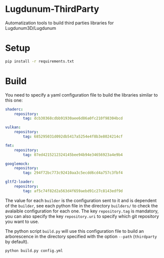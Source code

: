 # Lugdunum-ThirdParty
Automatization tools to build third parties libraries for Lugdunum3D/Lugdunum

# Setup

```bash
pip install -r requirements.txt
```

# Build

You need to specify a yaml configuration file to build the libraries similar to this one:

```yml
shaderc:
    repository:
        tag: dcb30368cdbb91930aee6d86a0fc210f98304bcd

vulkan:
    repository:
        tag: 685295031d092db5417a5254e4f8b3e8024214cf

fmt:
    repository:
        tag: 07ed4215212324145bee94b94e34656923a4e9b4

googlemock:
    repository:
        tag: 294f72bc773c92410aa3c5ecdd6cd4a757c3fbf4

gltf2-loader:
    repository:
        tag: af5c74f82d2a563d4f659aebd91c27c8143edf9d
```

The value for each `builder` is the configuration sent to it and is dependent of the `builder`, see each python file in the directory `builders/` to check the avalaible configuration for each one. The key `repository.tag` is mandatory, you can also specify the key `repository.uri` to specify which git repository you want to use.

The python script `build.py` will use this configuration file to build an arborescence in the directory specified with the option `--path` (`thirdparty` by default).

```bash
python build.py config.yml
```

